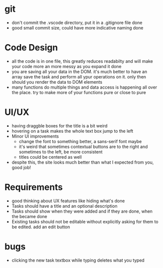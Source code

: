 # git
- don't commit the .vscode directory, put it in a .gitignore file done
- good small commit size, could have more indicative naming done

# Code Design
- all the code is in one file, this greatly reduces readabilty and will make your code more an more messy as you expand it done
- you are saving all your data in the DOM. it's much better to have an array save the task and perform all ypur operations on it. only then should you render the data to DOM elements
- many functions do multiple things and data access is happening all over the place. try to make more of your functions pure or close to pure

# UI/UX
- having draggble boxes for the title is a bit weird 
- hovering on a task makes the whole text box jump to the left
- Minor UI improvements
  - change the font to something better, a sans-serif font maybe
  - it's weird that sometimes contextual buttons are to the right and sometimes to the left, be more consistent
  - titles could be centered as well
- despite this, the site looks much better than what I expected from you, good job!

# Requirements
- good thinking about UX features like hiding what's done
- Tasks should have a title and an optional description
- Tasks should show when they were added and if they are done, when the became done
- Existing tasks should not be editable without explicitly asking for them to be edited. add an edit button

# bugs
- clicking the new task textbox while typing deletes what you typed